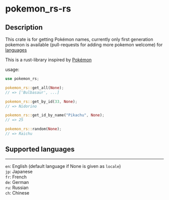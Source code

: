 # pokemon_rs-rs

## Description
This crate is for getting Pokémon names, currently only first generation pokemon
is available (pull-requests for adding more pokemon welcome) for [languages](#supported-languages)

This is a rust-library inspired by [Pokémon](https://github.com/sindresorhus/pokemon_rs)

usage:

```rust
use pokemon_rs;

pokemon_rs::get_all(None);
// => ['Bulbasaur', ...]

pokemon_rs::get_by_id(33, None);
// => Nidorino

pokemon_rs::get_id_by_name("Pikachu", None);
// => 25

pokemon_rs::random(None);
// => Raichu
```

## Supported languages
---
`en`: English (default language if None is given as `locale`)  
`jp`: Japanese  
`fr`: French  
`de`: German  
`ru`: Russian  
`ch`: Chinese  
